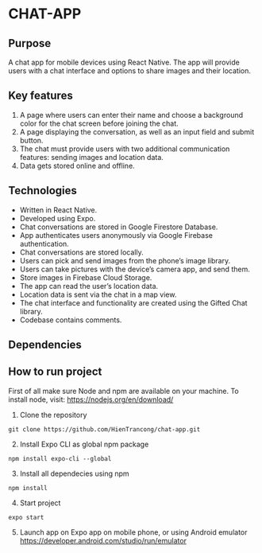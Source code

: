 # CHAT-APP

## Purpose

A chat app for mobile devices using React Native. The app will
provide users with a chat interface and options to share images and their
location.

## Key features

1. A page where users can enter their name and choose a background color for the chat screen before joining the chat.
2. A page displaying the conversation, as well as an input field and submit button.
3. The chat must provide users with two additional communication features: sending images and location data.
4. Data gets stored online and offline.

## Technologies

- Written in React Native.
- Developed using Expo.
- Chat conversations are stored in Google Firestore Database.
- App authenticates users anonymously via Google Firebase authentication.
- Chat conversations are stored locally.
- Users can pick and send images from the phone’s image library.
- Users can take pictures with the device’s camera app, and send them.
- Store images in Firebase Cloud Storage.
- The app can read the user’s location data.
- Location data is sent via the chat in a map view.
- The chat interface and functionality are created using the Gifted Chat library.
- Codebase contains comments.

## Dependencies

## How to run project

First of all make sure Node and npm are available on your machine. To install node, visit:
https://nodejs.org/en/download/

1. Clone the repository

```
git clone https://github.com/HienTrancong/chat-app.git
```

2. Install Expo CLI as global npm package

```
npm install expo-cli --global
```

3. Install all dependecies using npm

```
npm install
```

4. Start project

```
expo start
```

5. Launch app on Expo app on mobile phone, or using Android emulator https://developer.android.com/studio/run/emulator
